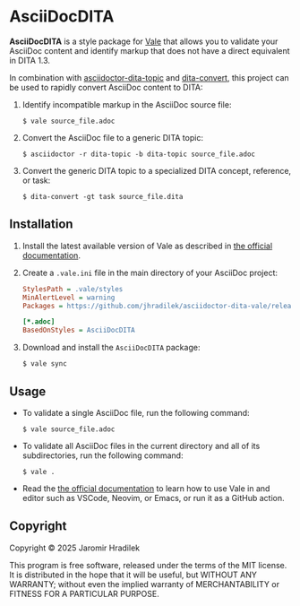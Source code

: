 # AsciiDocDITA

**AsciiDocDITA** is a style package for [Vale](https://vale.sh/) that allows you to validate your AsciiDoc content and identify markup that does not have a direct equivalent in DITA 1.3.

In combination with [asciidoctor-dita-topic](https://github.com/jhradilek/asciidoctor-dita-topic) and [dita-convert](https://github.com/jhradilek/dita-custom-xslt), this project can be used to rapidly convert AsciiDoc content to DITA:

1.  Identify incompatible markup in the AsciiDoc source file:

    ```console
    $ vale source_file.adoc
    ```
2.  Convert the AsciiDoc file to a generic DITA topic:

    ```console
    $ asciidoctor -r dita-topic -b dita-topic source_file.adoc
    ```
3.  Convert the generic DITA topic to a specialized DITA concept, reference, or task:

    ```console
    $ dita-convert -gt task source_file.dita
    ```

## Installation

1.  Install the latest available version of Vale as described in [the official documentation](https://vale.sh/docs/install).
2.  Create a `.vale.ini` file in the main directory of your AsciiDoc project:

    ```ini
    StylesPath = .vale/styles
    MinAlertLevel = warning
    Packages = https://github.com/jhradilek/asciidoctor-dita-vale/releases/latest/download/AsciiDocDITA.zip

    [*.adoc]
    BasedOnStyles = AsciiDocDITA
    ```
3.  Download and install the `AsciiDocDITA` package:

    ```console
    $ vale sync
    ```

## Usage

*   To validate a single AsciiDoc file, run the following command:

    ```console
    $ vale source_file.adoc
    ```
*   To validate all AsciiDoc files in the current directory and all of its subdirectories, run the following command:

    ```console
    $ vale .
    ```
*   Read the [the official documentation](https://vale.sh/docs/install) to learn how to use Vale in and editor such as VSCode, Neovim, or Emacs, or run it as a GitHub action.

## Copyright

Copyright © 2025 Jaromir Hradilek

This program is free software, released under the terms of the MIT license. It is distributed in the hope that it will be useful, but WITHOUT ANY WARRANTY; without even the implied warranty of MERCHANTABILITY or FITNESS FOR A PARTICULAR PURPOSE.
